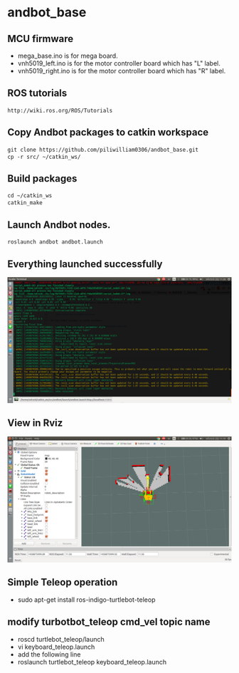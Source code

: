 # andbot_base

## MCU firmware
  * mega_base.ino is for mega board.
  * vnh5019_left.ino is for the motor controller board which has "L" label.  
  * vnh5019_right.ino is for the motor controller board which has "R" label.

## ROS tutorials

    http://wiki.ros.org/ROS/Tutorials

## Copy Andbot packages to catkin workspace

    git clone https://github.com/piliwilliam0306/andbot_base.git
    cp -r src/ ~/catkin_ws/
  
## Build packages
    cd ~/catkin_ws
    catkin_make

## Launch Andbot nodes.

    roslaunch andbot andbot.launch

## Everything launched successfully
![](https://github.com/piliwilliam0306/andbot_base/blob/master/odom_received.png)

## View in Rviz
![](https://github.com/piliwilliam0306/andbot_base/blob/master/rviz.png)

## Simple Teleop operation
  * sudo apt-get install ros-indigo-turtlebot-teleop
  

## modify turbotbot_teleop cmd_vel topic name
  * roscd turtlebot_teleop/launch
  * vi keyboard_teleop.launch
  * add the following line
     <remap from ="turtlebot_teleop_keyboard/cmd_vel" to="andbot/cmd_vel"/>
  * roslaunch turtlebot_teleop keyboard_teleop.launch
